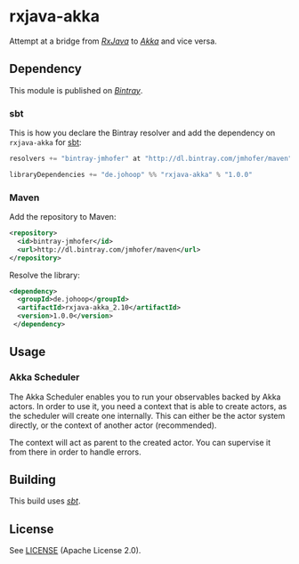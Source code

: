 # rxjava-akka

Attempt at a bridge from *[RxJava]()* to *[Akka]()* and vice versa.

## Dependency

This module is published on *[Bintray](https://bintray.com/)*.

### sbt

This is how you declare the Bintray resolver and add the dependency on `rxjava-akka` for [sbt](http://scala-sbt.org):

```Scala
resolvers += "bintray-jmhofer" at "http://dl.bintray.com/jmhofer/maven"

libraryDependencies += "de.johoop" %% "rxjava-akka" % "1.0.0"
```

### Maven

Add the repository to Maven:

```XML
<repository>
  <id>bintray-jmhofer</id>
  <url>http://dl.bintray.com/jmhofer/maven</url>
</repository>
```

Resolve the library:

```XML
<dependency>
  <groupId>de.johoop</groupId>
  <artifactId>rxjava-akka_2.10</artifactId>
  <version>1.0.0</version>
 </dependency>
```

## Usage

### Akka Scheduler

The Akka Scheduler enables you to run your observables backed by Akka actors. In order to use it, you need a context
that is able to create actors, as the scheduler will create one internally. This can either be the actor system
directly, or the context of another actor (recommended).

The context will act as parent to the created actor. You can supervise it from there in order to handle errors.

## Building

This build uses *[sbt](http://scala-sbt.org)*.

## License

See [LICENSE](https://github.com/jmhofer/rxjava-akka/blob/master/LICENSE) (Apache License 2.0).
